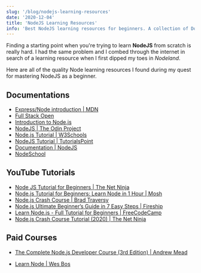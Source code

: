 ```yaml
---
slug: '/blog/nodejs-learning-resources'
date: '2020-12-04'
title: 'NodeJS Learning Resources'
info: 'Best NodeJS learning resources for beginners. A collection of Documentations, YouTube Tutorials and Full Courses for learning NodeJS.'
---
```


Finding a starting point when you're trying to learn **NodeJS** from scratch is really hard. I had the same problem and I combed through the internet in search of a learning resource when I first dipped my toes in _Nodeland_.

Here are all of the quality Node learning resources I found during my quest for mastering NodeJS as a beginner.

<div class="mb2"></div>

## Documentations

- [Express/Node introduction | MDN](https://developer.mozilla.org/en-US/docs/Learn/Server-side/Express_Nodejs/Introduction)
- [Full Stack Open](https://fullstackopen.com/en/)
- [Introduction to Node.js](https://nodejs.dev/learn)
- [NodeJS | The Odin Project](https://www.theodinproject.com/courses/nodejs)
- [Node.js Tutorial | W3Schools](https://www.w3schools.com/nodejs/)
- [NodeJS Tutorial | TutorialsPoint](https://www.tutorialspoint.com/nodejs/index.htm)
- [Documentation | NodeJS](https://nodejs.org/en/docs/)
- [NodeSchool](https://nodeschool.io/)

<div class="mb2"></div>

## YouTube Tutorials

- [Node JS Tutorial for Beginners | The Net Ninja](https://www.youtube.com/playlist?list=PL4cUxeGkcC9gcy9lrvMJ75z9maRw4byYp)
- [Node.js Tutorial for Beginners: Learn Node in 1 Hour | Mosh](https://www.youtube.com/watch?v=TlB_eWDSMt4&t=831s)
- [Node.js Crash Course | Brad Traversy](https://www.youtube.com/watch?v=fBNz5xF-Kx4&t=1594s)
- [Node.js Ultimate Beginner’s Guide in 7 Easy Steps | Fireship](https://youtu.be/ENrzD9HAZK4)
- [Learn Node.js - Full Tutorial for Beginners | FreeCodeCamp](https://www.youtube.com/watch?v=RLtyhwFtXQA&t=13s)
- [Node.js Crash Course Tutorial (2020) | The Net Ninja](https://www.youtube.com/playlist?list=PL4cUxeGkcC9jsz4LDYc6kv3ymONOKxwBU)

<div class="mb2"></div>

## Paid Courses

- [The Complete Node.js Developer Course (3rd Edition) | Andrew Mead](https://www.udemy.com/course/the-complete-nodejs-developer-course-2/)

- [Learn Node | Wes Bos](https://learnnode.com/)
